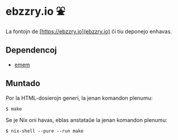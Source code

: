 ebzzry.io ⛲
===========


La fontojn de [https://ebzzry.io](ebzzry.io) ĉi tiu deponejo enhavas.


Dependencoj
-----------

- [emem](https://github.com/ebzzry/emem)


Muntado
-------

Por la HTML-dosierojn generi, la jenan komandon plenumu:

    $ make

Se je Nix oni havas, eblas anstataŭe la jenan komandon plenumu:

    $ nix-shell --pure --run make
